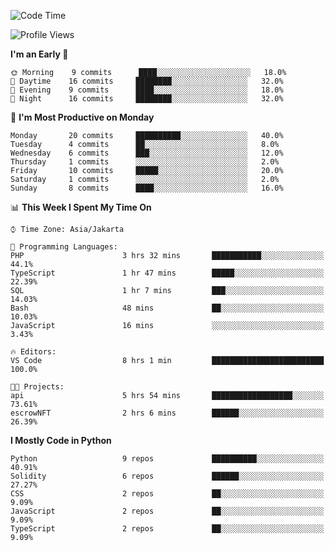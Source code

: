 <!--START_SECTION:waka-->
![Code Time](http://img.shields.io/badge/Code%20Time-1%2C300%20hrs%2047%20mins-blue)

![Profile Views](http://img.shields.io/badge/Profile%20Views-0-blue)

**I'm an Early 🐤** 

```text
🌞 Morning    9 commits      ████░░░░░░░░░░░░░░░░░░░░░   18.0% 
🌆 Daytime    16 commits     ████████░░░░░░░░░░░░░░░░░   32.0% 
🌃 Evening    9 commits      ████░░░░░░░░░░░░░░░░░░░░░   18.0% 
🌙 Night      16 commits     ████████░░░░░░░░░░░░░░░░░   32.0%

```
📅 **I'm Most Productive on Monday** 

```text
Monday       20 commits     ██████████░░░░░░░░░░░░░░░   40.0% 
Tuesday      4 commits      ██░░░░░░░░░░░░░░░░░░░░░░░   8.0% 
Wednesday    6 commits      ███░░░░░░░░░░░░░░░░░░░░░░   12.0% 
Thursday     1 commits      ░░░░░░░░░░░░░░░░░░░░░░░░░   2.0% 
Friday       10 commits     █████░░░░░░░░░░░░░░░░░░░░   20.0% 
Saturday     1 commits      ░░░░░░░░░░░░░░░░░░░░░░░░░   2.0% 
Sunday       8 commits      ████░░░░░░░░░░░░░░░░░░░░░   16.0%

```


📊 **This Week I Spent My Time On** 

```text
⌚︎ Time Zone: Asia/Jakarta

💬 Programming Languages: 
PHP                      3 hrs 32 mins       ███████████░░░░░░░░░░░░░░   44.1% 
TypeScript               1 hr 47 mins        █████░░░░░░░░░░░░░░░░░░░░   22.39% 
SQL                      1 hr 7 mins         ███░░░░░░░░░░░░░░░░░░░░░░   14.03% 
Bash                     48 mins             ██░░░░░░░░░░░░░░░░░░░░░░░   10.03% 
JavaScript               16 mins             ░░░░░░░░░░░░░░░░░░░░░░░░░   3.43%

🔥 Editors: 
VS Code                  8 hrs 1 min         █████████████████████████   100.0%

🐱‍💻 Projects: 
api                      5 hrs 54 mins       ██████████████████░░░░░░░   73.61% 
escrowNFT                2 hrs 6 mins        ██████░░░░░░░░░░░░░░░░░░░   26.39%

```

**I Mostly Code in Python** 

```text
Python                   9 repos             ██████████░░░░░░░░░░░░░░░   40.91% 
Solidity                 6 repos             ██████░░░░░░░░░░░░░░░░░░░   27.27% 
CSS                      2 repos             ██░░░░░░░░░░░░░░░░░░░░░░░   9.09% 
JavaScript               2 repos             ██░░░░░░░░░░░░░░░░░░░░░░░   9.09% 
TypeScript               2 repos             ██░░░░░░░░░░░░░░░░░░░░░░░   9.09%

```



<!--END_SECTION:waka-->
